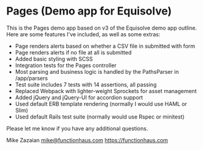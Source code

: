 # Pages (Demo app for Equisolve)

This is the Pages demo app based on v3 of the Equisolve demo app outline.
Here are some features I've included, as well as some extras:

* Page renders alerts based on whether a CSV file in submitted with form
* Page renders alerts if no file at all is submitted
* Added basic styling with SCSS
* Integration tests for the Pages controller
* Most parsing and business logic is handled by the PathsParser in /app/parsers
* Test suite includes 7 tests with 14 assertions, all passing
* Replaced Webpack with lighter-weight Sprockets for asset management
* Added jQuery and jQuery-UI for accordion support
* Used default ERB template rendering (normally I would use HAML or Slim)
* Used default Rails test suite (normally would use Rspec or minitest)

Please let me know if you have any additional questions.

Mike Zazaian
mike@functionhaus.com
https://functionhaus.com
